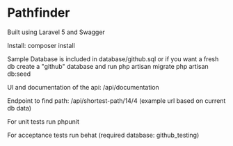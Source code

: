 # Pathfinder

Built using Laravel 5 and Swagger

Install: composer install

Sample Database is included in database/github.sql 
or if you want a fresh db create a "github" database and run
php artisan migrate
php artisan db:seed

UI and documentation of the api: /api/documentation

Endpoint to find path: /api/shortest-path/14/4 (example url based on current db data)

For unit tests run phpunit

For acceptance tests run behat (required database: github_testing)

